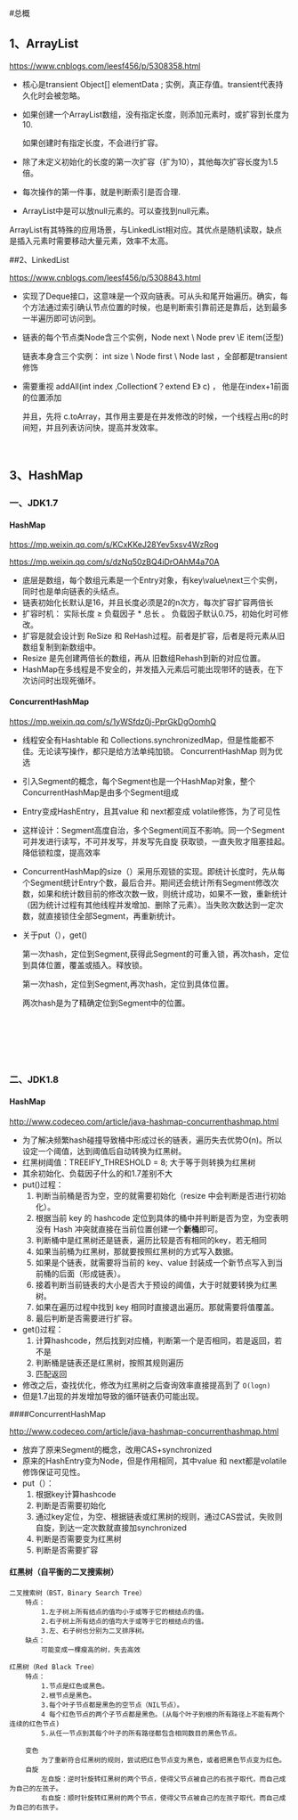 #总概







## 1、ArrayList

https://www.cnblogs.com/leesf456/p/5308358.html

- 核心是transient Object[] elementData ; 实例，真正存值。transient代表持久化时会被忽略。


- 如果创建一个ArrayList数组，没有指定长度，则添加元素时，或扩容到长度为10.

  如果创建时有指定长度，不会进行扩容。

- 除了未定义初始化的长度的第一次扩容（扩为10），其他每次扩容长度为1.5倍。

- 每次操作的第一件事，就是判断索引是否合理.

- ArrayList中是可以放null元素的。可以查找到null元素。

ArrayList有其特殊的应用场景，与LinkedList相对应。其优点是随机读取，缺点是插入元素时需要移动大量元素，效率不太高。



##2、LinkedList

https://www.cnblogs.com/leesf456/p/5308843.html

- 实现了Deque接口，这意味是一个双向链表。可从头和尾开始遍历。确实，每个方法通过索引确认节点位置的时候，也是判断索引靠前还是靠后，达到最多一半遍历即可访问到。

- 链表的每个节点类Node含三个实例，Node next \ Node prev \E item(泛型)

  链表本身含三个实例： int size \ Node first \ Node last ，全部都是transient修饰

- 需要重视 addAll(int index ,Collection《？extend E》 c) ， 他是在index+1前面的位置添加

  并且，先将 c.toArray，其作用主要是在并发修改的时候，一个线程占用c的时间短，并且列表访问快，提高并发效率。

  ​



## 3、HashMap

### 一、JDK1.7

#### HashMap

https://mp.weixin.qq.com/s/KCxKKeJ28Yev5xsv4WzRog

https://mp.weixin.qq.com/s/dzNq50zBQ4iDrOAhM4a70A

- 底层是数组，每个数组元素是一个Entry对象，有key\value\next三个实例，同时也是单向链表的头结点。
- 链表初始化长默认是16，并且长度必须是2的n次方，每次扩容扩容两倍长
- 扩容时机： 实际长度 ≥ 负载因子 * 总长 。 负载因子默认0.75，初始化时可修改。
- 扩容是就会设计到 ReSize 和 ReHash过程。前者是扩容，后者是将元素从旧数组复制到新数组中。
- Resize 是先创建两倍长的数组，再从 旧数组Rehash到新的对应位置。
- HashMap在多线程是不安全的，并发插入元素后可能出现带环的链表，在下次访问时出现死循环。



#### ConcurrentHashMap

https://mp.weixin.qq.com/s/1yWSfdz0j-PprGkDgOomhQ

- 线程安全有Hashtable 和 Collections.synchronizedMap，但是性能都不佳。无论读写操作，都只是给方法单纯加锁。 ConcurrentHashMap 则为优选

- 引入Segment的概念，每个Segment也是一个HashMap对象，整个ConcurrentHashMap是由多个Segment组成

- Entry变成HashEntry，且其value 和 next都变成 volatile修饰，为了可见性

- 这样设计：Segment高度自治，多个Segment间互不影响。同一个Segment可并发进行读写，不可并发写，并发写先自旋 获取锁，一直失败才阻塞挂起。降低锁粒度，提高效率

- ConcurrentHashMap的size（）采用乐观锁的实现。即统计长度时，先从每个Segment统计Entry个数，最后合并。期间还会统计所有Segment修改次数，如果和统计数目前的修改次数一致，则统计成功，如果不一致，重新统计（因为统计过程有其他线程并发增加、删除了元素）。当失败次数达到一定次数，就直接锁住全部Segment，再重新统计。

- 关于put（），get()

  第一次hash，定位到Segment,获得此Segment的可重入锁，再次hash，定位到具体位置，覆盖或插入。释放锁。

  第一次hash，定位到Segment,再次hash，定位到具体位置。

  两次hash是为了精确定位到Segment中的位置。

  ​

  ​

  ​

### 二、JDK1.8

#### HashMap

http://www.codeceo.com/article/java-hashmap-concurrenthashmap.html

- 为了解决频繁hash碰撞导致桶中形成过长的链表，遍历失去优势O(n)。所以设定一个阈值，达到阈值后自动转换为红黑树。
- 红黑树阈值：TREEIFY_THRESHOLD = 8; 大于等于则转换为红黑树
- 其余初始化、负载因子什么的和1.7差别不大
- put()过程：
  1. 判断当前桶是否为空，空的就需要初始化（resize 中会判断是否进行初始化）。
  2. 根据当前 key 的 hashcode 定位到具体的桶中并判断是否为空，为空表明没有 Hash 冲突就直接在当前位置创建一个**新桶**即可。
  3. 判断桶中是红黑树还是链表，遍历比较是否有相同的key，若无相同
  4. 如果当前桶为红黑树，那就要按照红黑树的方式写入数据。
  5. 如果是个链表，就需要将当前的 key、value 封装成一个新节点写入到当前桶的后面（形成链表）。
  6. 接着判断当前链表的大小是否大于预设的阈值，大于时就要转换为红黑树。
  7. 如果在遍历过程中找到 key 相同时直接退出遍历。那就需要将值覆盖。
  8. 最后判断是否需要进行扩容。
- get()过程：
  1. 计算hashcode，然后找到对应桶，判断第一个是否相同，若是返回，若不是
  2. 判断桶是链表还是红黑树，按照其规则遍历
  3. 匹配返回
- 修改之后，查找优化，修改为红黑树之后查询效率直接提高到了 `O(logn)`
- 但是1.7出现的并发增加导致的循环链表仍可能出现。





####ConcurrentHashMap

http://www.codeceo.com/article/java-hashmap-concurrenthashmap.html

- 放弃了原来Segment的概念，改用CAS+synchronized
- 原来的HashEntry变为Node，但是作用相同，其中value 和 next都是volatile修饰保证可见性。
- put（）：
  1. 根据key计算hashcode
  2. 判断是否需要初始化
  3. 通过key定位，为空、根据链表或红黑树的规则，通过CAS尝试，失败则自旋，到达一定次数就直接加synchronized
  4. 判断是否需要变为红黑树
  5. 判断是否需要扩容



#### 红黑树（自平衡的二叉搜索树）

```
二叉搜索树（BST，Binary Search Tree）
	特点：
		1.左子树上所有结点的值均小于或等于它的根结点的值。
		2.右子树上所有结点的值均大于或等于它的根结点的值。
		3.左、右子树也分别为二叉排序树。
	缺点：
		可能变成一棵瘦高的树，失去高效
		
红黑树（Red Black Tree）
	特点：
		1.节点是红色或黑色。
		2.根节点是黑色。
		3.每个叶子节点都是黑色的空节点（NIL节点）。
		4 每个红色节点的两个子节点都是黑色。(从每个叶子到根的所有路径上不能有两个连续的红色节点)
		5.从任一节点到其每个叶子的所有路径都包含相同数目的黑色节点。
	
	变色
		为了重新符合红黑树的规则，尝试把红色节点变为黑色，或者把黑色节点变为红色。
	自旋
		左自旋：逆时针旋转红黑树的两个节点，使得父节点被自己的右孩子取代，而自己成为自己的左孩子。
		右自旋：顺时针旋转红黑树的两个节点，使得父节点被自己的左孩子取代，而自己成为自己的右孩子。
	
	
```







